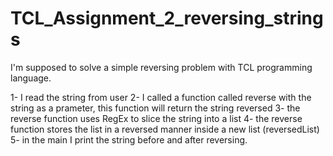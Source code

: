 # TCL_Assignment_2_reversing_strings
I'm supposed to solve a simple reversing problem with TCL programming language.

1- I read the string from user
2- I called a function called reverse with the string as a prameter, this function will return the string reversed
3- the reverse function uses RegEx to slice the string into a list
4- the reverse function stores the list in a reversed manner inside a new list (reversedList)
5- in the main I print the string before and after reversing.
